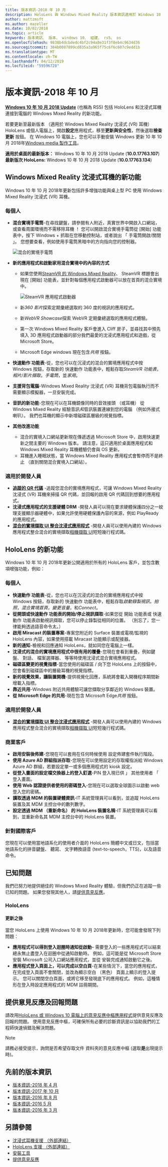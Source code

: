 ```yaml
---
title: 版本資訊-2018 年 10 月
description: HoloLens 與 Windows Mixed Reality 版本資訊適用於 Windows 10 年 10 月 2018年更新 (也稱為 RS5)。
author: mattzmsft
ms.author: mazeller
ms.date: 10/02/2018
ms.topic: article
keywords: 版本資訊、 版本、 windows 10、 組建、 rs5、 os
ms.openlocfilehash: 9838b4dcbdedc4bf2c94a8e31f3f8eb4c9634d36
ms.sourcegitcommit: 384b0087899cd835a3a965f75c6f6c607c9edd1b
ms.translationtype: MT
ms.contentlocale: zh-TW
ms.lasthandoff: 04/12/2019
ms.locfileid: "59596728"
---
```

# <a name="release-notes---october-2018"></a>版本資訊-2018 年 10 月

**[Windows 10 年 10 月 2018 Update](https://blogs.windows.com/windowsexperience/2018/10/02/find-out-whats-new-in-windows-and-office-in-october/)** (也稱為 RS5) 包括 HoloLens 和沈浸式耳機連接到電腦的 Windows Mixed Reality 的新功能。 

若要更新至最新版本 （適用於 Windows Mixed Reality 沈浸式 (VR) 耳機） HoloLens 或個人電腦上，開啟**設定**應用程式，移至**更新與安全性**，然後選取**檢查更新** 按鈕。 在 Windows 10 電腦上，您也可以手動安裝 Windows 更新 10 年 10 月 2018年[Windows media 製作工具](https://www.microsoft.com/software-download/windows10)。

**適用於桌面的最新版本：** Windows 10 年 10 月 2018 Update (**10.0.17763.107**)<br>
**最新版次 HoloLens:** Windows 10 年 10 月 2018 Update (**10.0.17763.134**)<br>

## <a name="new-features-for-windows-mixed-reality-immersive-headsets"></a>Windows Mixed Reality 沈浸式耳機的新功能

Windows 10 年 10 月 2018年更新包括許多增強功能與桌上型 PC 使用 Windows Mixed Reality 沈浸式 (VR) 耳機。

### <a name="for-everyone"></a>每個人

* **混合實境手電筒**-在尋找鍵盤，請參閱有人附近，真實世界中開啟入口網站，或查看周圍環境而不需移除耳機 ！ 您可以開啟混合實境手電筒從 [開始] 功能表中，按下 Windows + 抓取在您移動控制站，或者說出 「 手電筒開啟/關閉 」。 您想要查看，例如使用手電筒黑暗中的方向指向您的控制器。

    ![混合的實境手電筒](images/mr-flashlight.png)

* **新的應用程式和啟動家用混合實境中的內容的方式**
    * 如果您使用[SteamVR 的 Windows Mixed Reality](https://docs.microsoft.com/windows/mixed-reality/enthusiast-guide/using-steamvr-with-windows-mixed-reality)、 SteamVR 標題會出現在 [開始] 功能表，並針對每個應用程式啟動器可以放在首頁的混合實境中。
    
        ![SteamVR 應用程式啟動器](images/steamvr-launchers.png)
        
    * 新*360 影片*探索定期彙總選取的 360 度的視訊的應用程式。
    * 新*WebVR Showcase*探索 WebVR 定期彙總選取的應用程式體驗。
    * 第一次 Windows Mixed Reality 客戶會進入 Cliff 房子，並尋找其中預先填入 3D 應用程式啟動器的部分我們最愛的沈浸式應用程式和遊戲，從 Microsoft Store。
    * Microsoft Edge windows 現在包含*共用* 按鈕。
* **快速動作 功能表**-從，您也可以在沉浸式的混合的實境應用程式中按 Windows 按鈕，存取新的 快速動作 功能表中，輕鬆存取*SteamVR 功能表*，*相片/影片擷取*，*手電筒*，並*家用*。
* **支援背包電腦**-Windows Mixed Reality 沈浸式 (VR) 耳機背包電腦執行而不需要顯示模擬器，一旦安裝完成。
* **音訊的新功能**-您現在可以在耳機鏡像同時的音效接頭 （或耳機） 從 Windows Mixed Reality 經驗音訊*和*音訊裝置連線到您的電腦 （例如外接式喇叭）。 我們也耳機的顯示中新增磁碟區層級的視覺指標。
* **其他改進功能**
    * 混合的實境入口網站更新現在傳遞透過 Microsoft Store 中，啟用快速更新之間主要的 Windows 版本。 請注意，這只適用於桌面應用程式和 Windows Mixed Reality 耳機體驗仍會與 OS 更新。 
    * 耳機進入睡眠狀態，當 Windows Mixed Reality 應用程式會暫停而不是終止 （直到關閉混合實境入口網站）。
    
### <a name="for-developers"></a>適用於開發人員

* **[追蹤的 QR 代碼](qr-code-tracking.md)** -追蹤您混合的實境應用程式，可讓 Windows Mixed Reality 沈浸式 (VR) 耳機來掃描 QR 代碼，並回報的啟用 QR 代碼回到想要的應用程式。
* **沈浸式應用程式的支援硬體 DRM** -開發人員可以現在要求硬體保護四分之一紋理支援顯示器硬體中，如果允許使用硬體保護內容的來源，例如 PlayReady 的應用程式。
* **[混合的實境擷取 UI 整合沈浸式應用程式](mixed-reality-capture-for-developers.md#integrating-mrc-functionality-from-within-your-app)** -開發人員可以使用內建的 Windows 應用程式整合混合的實境擷取[相機擷取 UI](https://docs.microsoft.com/windows/uwp/audio-video-camera/capture-photos-and-video-with-cameracaptureui)短短幾行程式碼。

## <a name="new-features-for-hololens"></a>HoloLens 的新功能

Windows 10 年 10 月 2018年更新公開適用於所有的 HoloLens 客戶，並包含數項增強功能，例如：

### <a name="for-everyone"></a>每個人

* **快速動作 功能表**-從，您也可以在沉浸式的混合的實境應用程式中按 Windows 按鈕，存取新的 快速動作 功能表中，輕鬆存取*啟動錄製視訊*，*拍照*，*混合實境首頁*，*變更音量*，和*Connect*。
* **從開頭或快速動作 功能表的開始/停止視訊擷取**-如果您從 開始 功能表或 快速動作 功能表啟動視訊擷取，您可以停止錄製從相同的位置。 （別忘了，您一律能夠透過語音命令太。）
* **啟用 Miracast 的裝置專案**-專案您附近的 Surface 裝置或電視/監視的 HoloLens 內容，如果使用搭載 Miracast 功能顯示或配接器。
* **新的通知**-檢視和回應通知 HoloLens，就如同您在電腦上一樣。  
* **沈浸式的混合的實境應用程式中很有用的覆疊**-您現在會看到重疊，例如鍵盤、 對話、 檔案選擇器、 等等時使用沈浸式混合實境應用程式。
* **磁碟區變更的視覺指標**-當您使用的磁碟區 / 向下您 HoloLens 上的按鈕中，您會看到磁碟區中的層級耳機的視覺指標。
* **新的視覺效果，讓裝置開機**-提供視覺化回應，系統將會載入開機程序期間新增載入指標。
* **靠近共用**-Windows 附近共用體驗可讓您擷取分享鄰近的 Windows 裝置。  
* **從 Microsoft Edge 的共用**-現在包含 Microsoft Edge*共用* 按鈕。 

### <a name="for-developers"></a>適用於開發人員

* **[混合的實境擷取 UI 整合沈浸式應用程式](mixed-reality-capture-for-developers.md#integrating-mrc-functionality-from-within-your-app)** -開發人員可以使用內建的 Windows 應用程式整合混合的實境擷取[相機擷取 UI](https://docs.microsoft.com/windows/uwp/audio-video-camera/capture-photos-and-video-with-cameracaptureui)短短幾行程式碼。

### <a name="for-commercial-customers"></a>商業客戶

* **啟用安裝後佈建**-您現在可以套用在任何時候使用 設定佈建套件執行階段。
* **使用 Azure AD 群組指派存取**-您現在可以使用設定的存取權指派給 Windows Azure AD 群組，若要設定單一或多個應用程式的 kiosk 設定。
* **從登入畫面的設定檔交換器上的登入釘選**-PIN 登入現已供 」 其他使用者 「 登入畫面。 
* **使用 Web 認證提供者使用的密碼登入**-您現在可以選取全球圖示以啟動 web 登入您的密碼。 
* **讀取透過 MDM 的裝置硬體資訊**-IT 系統管理員可以看到，並追蹤 HoloLens 裝置及其 MDM 主控台中的數列數字。
* **設定透過 MDM （重新命名） 的 HoloLens 裝置名稱**-IT 系統管理員可以看到，並重新命名其 MDM 主控台中的 HoloLens 裝置。

### <a name="for-international-customers"></a>針對國際客戶

您現在可以使用當地語系化的使用者介面的 HoloLens 簡體中文或日文，包括當地語系化的拼音鍵盤、 聽寫、 文字轉換語音 (text-to-speech，TTS)，以及語音命令。

## <a name="known-issues"></a>已知問題

我們已努力地提供絕佳的 Windows Mixed Reality 體驗，但我們仍正在追蹤一些已知的問題。 如果您發現其他人，請[提供意見反應](https://docs.microsoft.com/windows/mixed-reality/give-us-feedback)。

### <a name="hololens"></a>HoloLens
 
#### <a name="after-update"></a>更新之後
當您 HoloLens 上使用 Windows 10 年 10 月 2018年更新時，您可能會發現下列問題：
* **應用程式可以得到登入迴圈時通知從啟動**– 需要登入的一些應用程式可以結束總永無止盡登入在迴圈中從通知啟動時。 例如，這可能是從 Microsoft Store 安裝 Microsoft 公司入口網站應用程式，並從 安裝完成通知啟動它之後。
* **應用程式登入頁面上，可以完成以空白頁**-在某些情況下，當您的應用程式，在完成登入頁面不會關閉，並改為顯示空白 （黑色） 頁面上顯示的登入提示。 您可以關閉空白頁面，或將它移至發現底下的應用程式。 例如，這種情形在登入時設定應用程式的 MDM 註冊期間。 

## <a name="provide-feedback-and-report-issues"></a>提供意見反應及回報問題

請改用[HoloLens 或 Windows 10 電腦上的意見反應中樞應用程式](give-us-feedback.md)提供意見反應及回報的問題。 使用意見反應中樞，可確保所有必要的診斷資訊是以協助我們的工程師快速偵錯及解決問題。

>[!NOTE]
>請務必接受提示，詢問是否希望存取文件 資料夾的意見反應中樞 (選取**是**出現提示時)。

## <a name="prior-release-notes"></a>先前的版本資訊

* [版本資訊-2018 年 4 月](release-notes-april-2018.md)
* [版本資訊-2017 年 10 月](release-notes-october-2017.md)
* [版本資訊-2016 年 8 月](release-notes-august-2016.md)
* [版本資訊-2016 5 月](release-notes-may-2016.md)
* [版本資訊-2016 年 3 月](release-notes-march-2016.md)

## <a name="see-also"></a>另請參閱
* [沈浸式耳機支援 （外部連結）](https://docs.microsoft.com/windows/mixed-reality/enthusiast-guide/troubleshooting-windows-mixed-reality)
* [HoloLens 支援 （外部連結）](https://support.microsoft.com/products/hololens)
* [安裝工具](install-the-tools.md)
* [提供意見反應](give-us-feedback.md)

